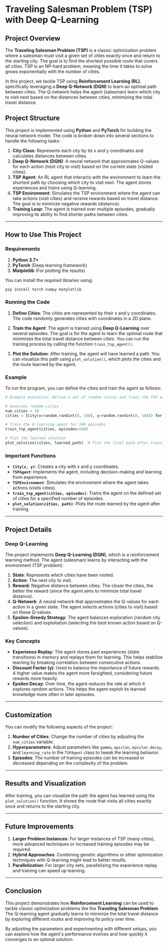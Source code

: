 # **Traveling Salesman Problem (TSP) with Deep Q-Learning**

## **Project Overview**

The **Traveling Salesman Problem (TSP)** is a classic optimization problem where a salesman must visit a given set of cities exactly once and return to the starting city. The goal is to find the shortest possible route that covers all cities. TSP is an NP-hard problem, meaning the time it takes to solve grows exponentially with the number of cities.

In this project, we tackle TSP using **Reinforcement Learning (RL)**, specifically leveraging a **Deep Q-Network (DQN)** to learn an optimal path between cities. The Q-network helps the agent (salesman) learn which city to visit next based on the distances between cities, minimizing the total travel distance.

## **Project Structure**

This project is implemented using **Python** and **PyTorch** for building the neural network model. The code is broken down into several sections to handle the following tasks:

1. **City Class**: Represents each city by its x and y coordinates and calculates distances between cities.
2. **Deep Q-Network (DQN)**: A neural network that approximates Q-values for each action (next city to visit) based on the current state (visited cities).
3. **TSP Agent**: An RL agent that interacts with the environment to learn the shortest path by choosing which city to visit next. The agent stores experiences and trains using Q-learning.
4. **TSP Environment**: Simulates the TSP environment where the agent can take actions (visit cities) and receive rewards based on travel distance. The goal is to minimize negative rewards (distance).
5. **Training Loop**: The agent is trained over multiple episodes, gradually improving its ability to find shorter paths between cities.

---

## **How to Use This Project**

### **Requirements**

1. **Python 3.7+**
2. **PyTorch** (Deep learning framework)
3. **Matplotlib** (For plotting the results)

You can install the required libraries using:

```bash
pip install torch numpy matplotlib
```

### **Running the Code**

1. **Define Cities**: The cities are represented by their x and y coordinates. The code randomly generates cities with coordinates in a 2D plane. 

2. **Train the Agent**: The agent is trained using **Deep Q-Learning** over several episodes. The goal is for the agent to learn the optimal route that minimizes the total travel distance between cities. You can run the training process by calling the function `train_tsp_agent()`.

3. **Plot the Solution**: After training, the agent will have learned a path. You can visualize this path using `plot_solution()`, which plots the cities and the route learned by the agent.

### **Example**

To run the program, you can define the cities and train the agent as follows:

```python
# Example execution: Define a set of random cities and train the TSP agent

# Generate random cities
num_cities = 10
cities = [City(x=random.randint(0, 100), y=random.randint(0, 100)) for _ in range(num_cities)]

# Train the Q-learning agent for 500 episodes
train_tsp_agent(cities, episodes=500)

# Plot the learned solution
plot_solution(cities, learned_path)  # Plot the final path after training
```

### **Important Functions**

- **`City(x, y)`**: Creates a city with x and y coordinates.
- **`TSPAgent`**: Implements the agent, including decision-making and learning from experience.
- **`TSPEnvironment`**: Simulates the environment where the agent takes actions (visits cities).
- **`train_tsp_agent(cities, episodes)`**: Trains the agent on the defined set of cities for a specified number of episodes.
- **`plot_solution(cities, path)`**: Plots the route learned by the agent after training.

---

## **Project Details**

### **Deep Q-Learning**

The project implements **Deep Q-Learning (DQN)**, which is a reinforcement learning method. The agent (salesman) learns by interacting with the environment (TSP problem):

1. **State**: Represents which cities have been visited.
2. **Action**: The next city to visit.
3. **Reward**: Negative distance between cities. The closer the cities, the better the reward (since the agent aims to minimize total travel distance).
4. **Q-Network**: A neural network that approximates the Q-values for each action in a given state. The agent selects actions (cities to visit) based on these Q-values.
5. **Epsilon-Greedy Strategy**: The agent balances exploration (random city selection) and exploitation (selecting the best known action based on Q-values).

### **Key Concepts**

- **Experience Replay**: The agent stores past experiences (state transitions) in memory and replays them for learning. This helps stabilize learning by breaking correlation between consecutive actions.
- **Discount Factor (γ)**: Used to balance the importance of future rewards. A higher value makes the agent more farsighted, considering future rewards more heavily.
- **Epsilon Decay**: Over time, the agent reduces the rate at which it explores random actions. This helps the agent exploit its learned knowledge more often in later episodes.

---

## **Customization**

You can modify the following aspects of the project:
1. **Number of Cities**: Change the number of cities by adjusting the `num_cities` variable.
2. **Hyperparameters**: Adjust parameters like `gamma`, `epsilon`, `epsilon_decay`, and `learning_rate` in the `TSPAgent` class to tweak the learning behavior.
3. **Episodes**: The number of training episodes can be increased or decreased depending on the complexity of the problem.

---

## **Results and Visualization**

After training, you can visualize the path the agent has learned using the `plot_solution()` function. It shows the route that visits all cities exactly once and returns to the starting city.

---

## **Future Improvements**

1. **Larger Problem Instances**: For larger instances of TSP (many cities), more advanced techniques or increased training episodes may be required.
2. **Hybrid Approaches**: Combining genetic algorithms or other optimization techniques with Q-learning might lead to better results.
3. **Parallelization**: For larger city sets, parallelizing the experience replay and training can speed up learning.

---

## **Conclusion**

This project demonstrates how **Reinforcement Learning** can be used to tackle classic optimization problems like the **Traveling Salesman Problem**. The Q-learning agent gradually learns to minimize the total travel distance by exploring different routes and improving its policy over time.

By adjusting the parameters and experimenting with different setups, you can explore how the agent's performance evolves and how quickly it converges to an optimal solution.

